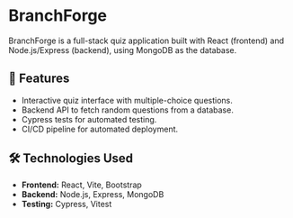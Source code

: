 # BranchForge

BranchForge is a full-stack quiz application built with React (frontend) and Node.js/Express (backend), using MongoDB as the database.

## 🚀 Features
- Interactive quiz interface with multiple-choice questions.
- Backend API to fetch random questions from a database.
- Cypress tests for automated testing.
- CI/CD pipeline for automated deployment.

## 🛠️ Technologies Used
- **Frontend:** React, Vite, Bootstrap
- **Backend:** Node.js, Express, MongoDB
- **Testing:** Cypress, Vitest
